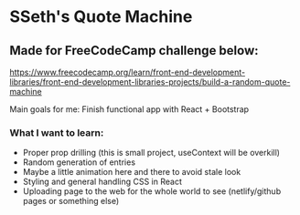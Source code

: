 # SSeth's Quote Machine

## Made for FreeCodeCamp challenge below:

https://www.freecodecamp.org/learn/front-end-development-libraries/front-end-development-libraries-projects/build-a-random-quote-machine

Main goals for me:
Finish functional app with React + Bootstrap

### What I want to learn:

- Proper prop drilling (this is small project, useContext will be overkill)
- Random generation of entries
- Maybe a little animation here and there to avoid stale look
- Styling and general handling CSS in React
- Uploading page to the web for the whole world to see (netlify/github pages or something else)
